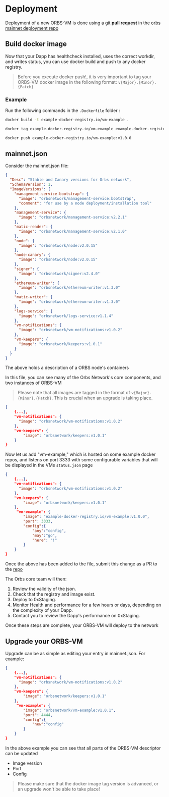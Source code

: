 # Deployment

Deployment of a new ORBS-VM is done using a git **pull request** in the [orbs mainnet deployment repo](https://github.com/orbs-network/mainnet-deployment/blob/main/mainnet.json)

## Build docker image

Now that your Dapp has healthcheck installed, uses the correct workdir, and writes status, you can use docker build and push to any docker registry.

> Before you execute docker push!, it is very important to tag your ORBS-VM docker image in the following format: `v{Major}.{Minor}.{Patch}`

### Example

Run the following commands in the `.Dockerfile` folder :

```bash
docker build -t example-docker-registry.io/vm-example .

docker tag example-docker-registry.io/vm-example example-docker-registry.io/vm-example:v1.0.0

docker push example-docker-registry.io/vm-example:v1.0.0
```

## mainnet.json

Consider the mainnet.json file:

```json
{
  "Desc": "Stable and Canary versions for Orbs network",
  "SchemaVersion": 1,
  "ImageVersions": {
    "management-service-bootstrap": {
      "image": "orbsnetwork/management-service:bootstrap",
      "comment": "for use by a node deployment/installation tool"
    },
    "management-service": {
      "image": "orbsnetwork/management-service:v2.2.1"
    },
    "matic-reader": {
      "image": "orbsnetwork/management-service:v2.1.0"
    },
    "node": {
      "image": "orbsnetwork/node:v2.0.15"
    },
    "node-canary": {
      "image": "orbsnetwork/node:v2.0.15"
    },
    "signer": {
      "image": "orbsnetwork/signer:v2.4.0"
    },
    "ethereum-writer": {
      "image": "orbsnetwork/ethereum-writer:v1.3.0"
    },
    "matic-writer": {
      "image": "orbsnetwork/ethereum-writer:v1.3.0"
    },
    "logs-service": {
      "image": "orbsnetwork/logs-service:v1.1.4"
    },
    "vm-notifications": {
      "image": "orbsnetwork/vm-notifications:v1.0.2"
    },
    "vm-keepers": {
      "image": "orbsnetwork/keepers:v1.0.1"
    }
  }
}
```

The above holds a description of a ORBS node's containers

In this file, you can see many of the Orbs Network's core components, and two instances of ORBS-VM

> Please note that all images are tagged in the format of `v{Major}.{Minor}.{Patch}`. This is crucial when an upgrade is taking place.

```json
{
    {...},
    "vm-notifications": {
      "image": "orbsnetwork/vm-notifications:v1.0.2"
    },
    "vm-keepers": {
        "image": "orbsnetwork/keepers:v1.0.1"
    }
}
```

Now let us add "vm-example," which is hosted on some example docker repos, and listens on port 3333 with some configurable variables that will be displayed in the VMs `status.json` page

```json
{
    {...},
    "vm-notifications": {
      "image": "orbsnetwork/vm-notifications:v1.0.2"
    },
    "vm-keepers": {
        "image": "orbsnetwork/keepers:v1.0.1"
    },
     "vm-example": {
        "image": "example-docker-registry.io/vm-example:v1.0.0",
        "port": 3333,
        "config":{
            "any":"config",
            "may":"go",
            "here": "!"
        }
    }
}
```

Once the above has been added to the file, submit this change as a PR to the [repo](https://github.com/orbs-network/mainnet-deployment)

The Orbs core team will then:

1. Review the validity of the json.
2. Check that the registry and image exist.
3. Deploy to 0xStaging.
4. Monitor Health and performance for a few hours or days, depending on the complexity of your Dapp.
5. Contact you to review the Dapp's performance on 0xStaging.

Once these steps are complete, your ORBS-VM will deploy to the network

## Upgrade your ORBS-VM

Upgrade can be as simple as editing your entry in  mainnet.json. For example:

```json
{
    {...},
    "vm-notifications": {
      "image": "orbsnetwork/vm-notifications:v1.0.2"
    },
    "vm-keepers": {
        "image": "orbsnetwork/keepers:v1.0.1"
    },
     "vm-example": {
        "image": "orbsnetwork/vm-example:v1.0.1",
        "port": 4444,
        "config":{
            "new":"config"            
        }
    }
}
```

In the above example you can see that all parts of the ORBS-VM descriptor can be updated

* Image version
* Port
* Config

> Please make sure that the docker image tag version is advanced, or an upgrade won't be able to take place!
